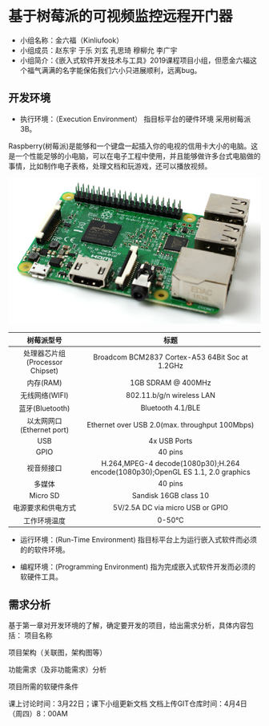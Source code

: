 # 基于树莓派的可视频监控远程开门器

- 小组名称：金六福（Kinliufook）
- 小组成员：赵东宇 于乐 刘玄 孔思琦 穆柳允 李广宇
- 小组简介：《嵌入式软件开发技术与工具》2019课程项目小组，但愿金六福这个福气满满的名字能保佑我们六小只进展顺利，远离bug。

## 开发环境

- 执行环境：（Execution Environment）
  指目标平台的硬件环境
采用树莓派3B。

Raspberry(树莓派)是能够和一个键盘一起插入你的电视的信用卡大小的电脑。这是一个性能足够的小电脑，可以在电子工程中使用，并且能够做许多台式电脑做的事情，比如制作电子表格，处理文档和玩游戏，还可以播放视频。

![The Raspberry Pi 3 board](https://github.com/WolffyAndy/Kinliufook/blob/master/img/The%20Raspberry%20Pi%203%20board.png)



| 树莓派型号 | 标题 |
| :---: | :---: |
| 处理器芯片组(Processor Chipset) | Broadcom BCM2837 Cortex-A53 64Bit Soc at 1.2GHz |
| 内存(RAM) | 1GB SDRAM @ 400MHz |
| 无线网络(WIFI) | 802.11.b/g/n wireless LAN |
| 蓝牙(Bluetooth) | Bluetooth 4.1/BLE |
| 以太网网口(Ethernet port) | Ethernet over USB 2.0(max. throughput 100Mbps) |
| USB | 4x USB Ports |
| GPIO | 40 pins |
| 视音频接口 | H.264,MPEG-4 decode(1080p30);H.264 encode(1080p30);OpenGL ES 1.1, 2.0 graphics |
| 多媒体 | 40 pins |
| Micro SD | Sandisk 16GB class 10 |
| 电源要求和供电方式 | 5V/2.5A DC via micro USB or GPIO |
| 工作环境温度 | 0-50℃ |


- 运行环境：(Run-Time Environment)
  指目标平台上为运行嵌入式软件而必须的的软件环境。

- 编程环境：(Programming Environment)
  指为完成嵌入式软件开发而必须的软硬件工具。

## 需求分析
基于第一章对开发环境的了解，确定要开发的项目，给出需求分析，具体内容包括：
项目名称

项目架构（关联图，架构图等）

功能需求（及非功能需求）分析

项目所需的软硬件条件

课上讨论时间：3月22日；课下小组更新文档
文档上传GIT仓库时间：4月4日（周四）8：00AM

